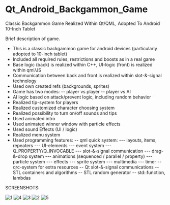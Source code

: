 # Qt_Android_Backgammon_Game
Classic Backgammon Game Realized Within Qt/QML, Adopted To Android 10-Inch Tablet

Brief description of game.
- This is a classic backgammon game for android devices (particularly adopted to 10-inch tablet)
- Included all required rules, restrictions and boosts as in a real game
- Base logic (back) is realized within C++, UI-logic (front) is realized within qml/JS
- Communication between back and front is realized within slot-&-signal technology
- Used own created refs (backgrounds, sprites)
- Game has two modes:
	-- player vs player
	-- player vs AI
- AI logic based on attack/prevent logic, including random behavior
- Realized tip-system for players
- Realized customized character choosing system 
- Realized possibility to turn on/off sounds and tips
- Used animated intro
- Used animated winner window with particle effects
- Used sound Effects (UI / logic)
- Realized menu system
- Used programming features:
	-- qml quick system:
    --- layouts, items, repeaters
		--- UI-elements
		--- event system
		--- Q_PROPERTY/Q_INVOCABLE
		--- slot-&-signal communication
		--- drag-&-drop system
		--- animations (sequenced / parallel / property)
		--- particle system
		--- effects
		--- sprite system
		--- multimedia
		--- timer
	-- qrc-system for extra resources
	-- Qt slot-&-signal communications
	-- STL containers and algorithms
	-- STL random generator
  	-- std::function, lambdas

SCREENSHOTS:

![1](https://github.com/phyzikez/Qt_Android_Backgammon_Game/assets/125161772/c032c1da-c06d-4d83-bc1a-68b5c9d6718f)
![4](https://github.com/phyzikez/Qt_Android_Backgammon_Game/assets/125161772/b35415cf-8b17-4b94-8baa-cb8f92346021)
![3](https://github.com/phyzikez/Qt_Android_Backgammon_Game/assets/125161772/5aa3dcd3-9ef8-4398-af43-d794283a46ae)
![2](https://github.com/phyzikez/Qt_Android_Backgammon_Game/assets/125161772/62ca4e80-6d13-4136-b457-4b6ca29ee955)
![5](https://github.com/phyzikez/Qt_Android_Backgammon_Game/assets/125161772/f6b0255b-bf63-4391-bcc8-5795a1b1c77c)
	
